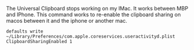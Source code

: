 The Universal Clipboard stops working on my IMac.
It works between MBP and IPhone.
This command works to re-enable the clipboard sharing on macos between it and the iphone or another mac.

    defaults write ~/Library/Preferences/com.apple.coreservices.useractivityd.plist ClipboardSharingEnabled 1
